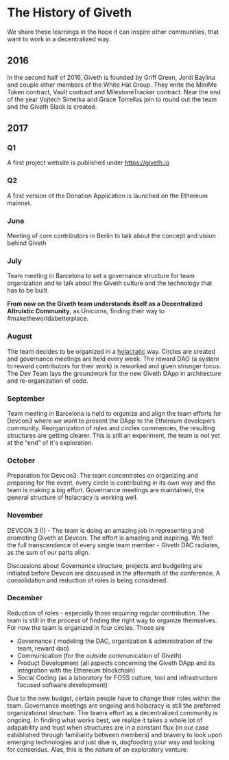 # The History of Giveth
We share these learnings in the hope it can inspire other communities, that want to work in a decentralized way.

## 2016
In the second half of 2016, Giveth is founded by Griff Green, Jordi Baylina and couple other members of the White Hat Group. They write the MiniMe Token contract, Vault contract and MilestoneTracker contract.  Near the end of the year Vojtech Simetka and Grace Torrellas join to round out the team and the Giveth Slack is created.

## 2017
### Q1
A first project website is published under https://giveth.io

### Q2
A first version of the Donation Application is launched on the Ethereum mainnet.

### June
Meeting of core contributors in Berlin to talk about the concept and vision behind Giveth

### July
Team meeting in Barcelona to set a governance structure for team organization and to talk about the Giveth culture and the technology that has to be built.

**From now on the Giveth team understands itself as a Decentralized Altruistic Community**, as Unicorns, finding their way to #maketheworldabetterplace.

### August
The team decides to be organized in a [holacratic](https://www.holacracy.org/) way. Circles are created and governance meetings are held every week.
The reward DAO (a system to reward contributors for their work) is reworked and given stronger focus.
The Dev Team lays the groundwork for the new Giveth DApp in architecture and re-organization of code.

### September
Team meeting in Barcelona is held to organize and align the team efforts for Devcon3 where we want to present the DApp to the Ethereum developers community.
Reorganization of roles and circles commences, the resulting structures are getting clearer. This is still an experiment, the team is not yet at the “end” of it's exploration.

### October
Preparation for Devcon3. The team concentrates on organizing and preparing for the event, every circle is contributing in its own way and the team is making a big effort.
Governance meetings are maintained, the general structure of holacracy is working well.

### November
DEVCON 3 (!) - The team is doing an amazing job in representing and promoting Giveth at Devcon. The effort is amazing and inspiring. We feel the full transcendence of every single team member - Giveth DAC radiates, as the sum of our parts align.

Discussions about Governance structure, projects and budgeting are initiated before Devcon are discussed in the aftermath of the conference. A consolidation and reduction of roles is being considered.

### December
Reduction of roles - especially those requiring regular contribution. The team is still in the process of finding the right way to organize themselves. For now the team is organized in four circles. Those are

  - Governance ( modeling the DAC, organization & administration of the team, reward dao)
  - Communication (for the outside communication of Giveth)
  - Product Development (all aspects concerning the Giveth DApp and its integration with the Ethereum blockchain)
  - Social Coding (as a laboratory for FOSS culture, tool and infrastructure focused software development)

  Due to the new budget, certain people have to change their roles within the team. Governance meetings are ongoing and holacracy is still the preferred organizational structure. The teams effort as a decentralized community is ongoing. In finding what works best, we realize it takes a whole lot of adapability and trust when structures are in a constant flux (in our case established through familiarity between members) and bravery to look upon emerging technologies and just dive in, dogfooding your way and looking for consensus. Alas, this is the nature of an exploratory venture.

